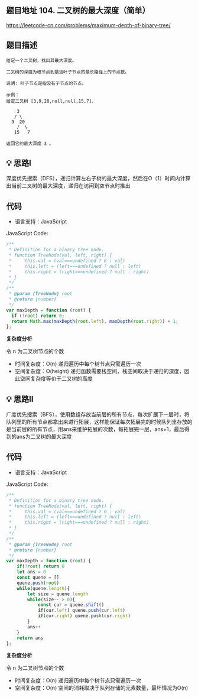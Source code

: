 ## 题目地址 104. 二叉树的最大深度（简单）

https://leetcode-cn.com/problems/maximum-depth-of-binary-tree/

## 题目描述

```
给定一个二叉树，找出其最大深度。

二叉树的深度为根节点到最远叶子节点的最长路径上的节点数。

说明: 叶子节点是指没有子节点的节点。

示例：
给定二叉树 [3,9,20,null,null,15,7]，

    3
   / \
  9  20
    /  \
   15   7

返回它的最大深度 3 。
```

## 💡 思路Ⅰ

深度优先搜索（DFS），递归计算左右子树的最大深度，然后在O（1）时间内计算出当前二叉树的最大深度，递归在访问到空节点时推出

## 代码

- 语言支持：JavaScript

JavaScript Code:

```javascript
/**
 * Definition for a binary tree node.
 * function TreeNode(val, left, right) {
 *     this.val = (val===undefined ? 0 : val)
 *     this.left = (left===undefined ? null : left)
 *     this.right = (right===undefined ? null : right)
 * }
 */
/**
 * @param {TreeNode} root
 * @return {number}
 */
var maxDepth = function (root) {
  if (!root) return 0;
  return Math.max(maxDepth(root.left), maxDepth(root.right)) + 1;
};
```

**复杂度分析**

令 n 为二叉树节点的个数

- 时间复杂度：O(n) 递归遍历中每个树节点只需遍历一次
- 空间复杂度：O(height) 递归函数需要栈空间，栈空间取决于递归的深度，因此空间复杂度等价于二叉树的高度



## 💡 思路Ⅱ

广度优先搜索（BFS），使用数组存放当前层的所有节点，每次扩展下一层时，将队列里的所有节点都拿出来进行拓展，这样能保证每次拓展完的时候队列里存放的是当前层的所有节点，用ans来维护拓展的次数，每拓展完一层，ans+1，最后得到的ans为二叉树的最大深度

## 代码

- 语言支持：JavaScript

JavaScript Code:

```javascript
/**
 * Definition for a binary tree node.
 * function TreeNode(val, left, right) {
 *     this.val = (val===undefined ? 0 : val)
 *     this.left = (left===undefined ? null : left)
 *     this.right = (right===undefined ? null : right)
 * }
 */
/**
 * @param {TreeNode} root
 * @return {number}
 */
var maxDepth = function (root) {
    if(!root) return 0
    let ans = 0
    const quene = []
    quene.push(root)
    while(quene.length){
        let size = quene.length
        while(size-- > 0){
            const cur = quene.shift()
            if(cur.left) quene.push(cur.left)
            if(cur.right) quene.push(cur.right)
        }
        ans++
    }
    return ans
};
```

**复杂度分析**

令 n 为二叉树节点的个数

- 时间复杂度：O(n) 递归遍历中每个树节点只需遍历一次
- 空间复杂度：O(n) 空间的消耗取决于队列存储的元素数量，最坏情况为O(n)